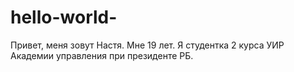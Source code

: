 # hello-world-
Привет, меня зовут Настя. Мне 19 лет. Я студентка 2 курса УИР Академии управления при президенте РБ.
